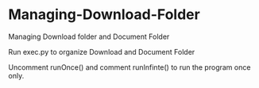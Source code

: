 # Managing-Download-Folder
Managing Download folder and Document Folder

Run exec.py to organize Download and Document Folder

Uncomment runOnce() and comment runInfinte() to run the program once only.



